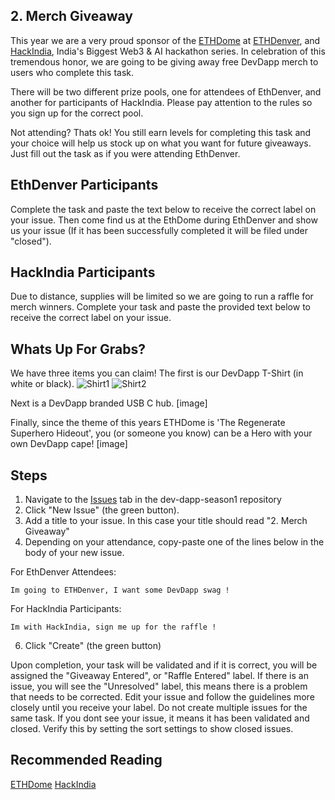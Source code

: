 ## 2. Merch Giveaway
This year we are a very proud sponsor of the [ETHDome](https://ethdo.me/) at [ETHDenver](https://www.ethdenver.com/), and [HackIndia](https://hackindia.xyz/), India's Biggest Web3 & AI hackathon series. In celebration of this tremendous honor, we are going to be giving away free DevDapp merch to users who complete this task.

There will be two different prize pools, one for attendees of EthDenver, and another for participants of HackIndia. Please pay attention to the rules so you sign up for the correct pool. 

Not attending? Thats ok! You still earn levels for completing this task and your choice will help us stock up on what you want for future giveaways. Just fill out the task as if you were attending EthDenver.

## EthDenver Participants
Complete the task and paste the text below to receive the correct label on your issue. Then come find us at the EthDome during EthDenver and show us your issue (If it has been successfully completed it will be filed under "closed").

## HackIndia Participants
Due to distance, supplies will be limited so we are going to run a raffle for merch winners. Complete your task and paste the provided text below to receive the correct label on your issue. 

## Whats Up For Grabs?
We have three items you can claim! The first is our DevDapp T-Shirt (in white or black). 
![Shirt1](https://github.com/rairprotocol/dev-dapp-season1/blob/main/devdapp-assets/Season%201%20Tasks/2.%20Merch%20Giveaway/Shirt1.png)
![Shirt2](https://github.com/rairprotocol/dev-dapp-season1/blob/main/devdapp-assets/Season%201%20Tasks/2.%20Merch%20Giveaway/Shirt2.png)

Next is a DevDapp branded USB C hub.
[image]

Finally, since the theme of this years ETHDome is 'The Regenerate Superhero Hideout', you (or someone you know) can be a Hero with your own DevDapp cape!
[image]

## Steps
1. Navigate to the [Issues](https://github.com/rairprotocol/dev-dapp-season1/issues) tab in the dev-dapp-season1 repository
2. Click "New Issue" (the green button).
3. Add a title to your issue. In this case your title should read "2. Merch Giveaway"
4. Depending on your attendance, copy-paste one of the lines below in the body of your new issue.

For EthDenver Attendees:
```
Im going to ETHDenver, I want some DevDapp swag ! 
```
For HackIndia Participants:
```
Im with HackIndia, sign me up for the raffle ! 
```
6. Click "Create" (the green button)

Upon completion, your task will be validated and if it is correct, you will be assigned the "Giveaway Entered", or "Raffle Entered" label. If there is an issue, you will see the "Unresolved" label, this means there is a problem that needs to be corrected. Edit your issue and follow the guidelines more closely until you receive your label. Do not create multiple issues for the same task. If you dont see your issue, it means it has been validated and closed. Verify this by setting the sort settings to show closed issues.

## Recommended Reading 
[ETHDome](https://ethdo.me/)
[HackIndia](https://hackindia.xyz/)
